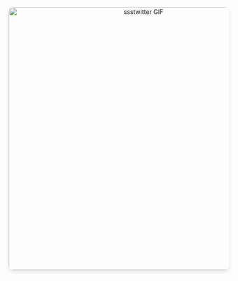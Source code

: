 <div align="center">
  <!-- GIF ssstwitter.com -->
  <img src="img/ssstwitter.com_1761385365098.gif" alt="ssstwitter GIF" width="600px" style="border-radius: 10px; box-shadow: 0 4px 8px rgba(0,0,0,0.1);" />
</div>